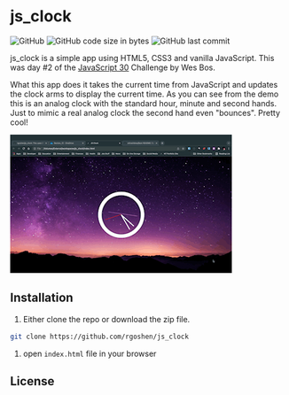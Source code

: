 # js_clock

![GitHub](https://img.shields.io/github/license/rgoshen/js_clock) ![GitHub code size in bytes](https://img.shields.io/github/languages/code-size/rgoshen/js_clock) ![GitHub last commit](https://img.shields.io/github/last-commit/rgoshen/js_clock)

js_clock is a simple app using HTML5, CSS3 and vanilla JavaScript. This was day #2 of the [JavaScript 30](https://javascript30.com/?fbclid=IwAR2PNkS8QEB92knFU4_0qiVttc_xaRSsey6qCnBZk6Rx7hAvW9_3UYa41ng) Challenge by Wes Bos.

What this app does it takes the current time from JavaScript and updates the clock arms to display the current time. As you can see from the demo this is an analog clock with the standard hour, minute and second hands. Just to mimic a real analog clock the second hand even "bounces". Pretty cool!

![demo](/readme/images/js_clock_demo.gif)

## Installation

1. Either clone the repo or download the zip file.

```bash
git clone https://github.com/rgoshen/js_clock
```

1. open `index.html` file in your browser

## License
